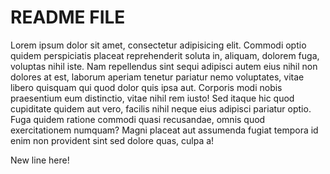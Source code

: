 # README FILE


Lorem ipsum dolor sit amet, consectetur adipisicing elit. Commodi optio quidem perspiciatis placeat reprehenderit soluta in, aliquam, dolorem fuga, voluptas nihil iste. Nam repellendus sint sequi adipisci autem eius nihil non dolores at est, laborum aperiam tenetur pariatur nemo voluptates, vitae libero quisquam qui quod dolor quis ipsa aut. Corporis modi nobis praesentium eum distinctio, vitae nihil rem iusto! Sed itaque hic quod cupiditate quidem aut vero, facilis nihil neque eius adipisci pariatur optio. Fuga quidem ratione commodi quasi recusandae, omnis quod exercitationem numquam? Magni placeat aut assumenda fugiat tempora id enim non provident sint sed dolore quas, culpa a!

New line here!